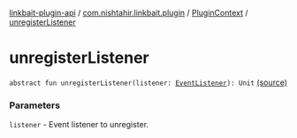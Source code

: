 [linkbait-plugin-api](../../index.md) / [com.nishtahir.linkbait.plugin](../index.md) / [PluginContext](index.md) / [unregisterListener](.)

# unregisterListener

`abstract fun unregisterListener(listener: `[`EventListener`](../../com.nishtahir.linkbait.plugin.model/-event-listener.md)`): Unit` [(source)](https://gitlab.com/nishtahir/linkbait/tree/master/linkbait-plugin-api/src/main/kotlin//com/nishtahir/linkbait/plugin/PluginContext.kt#L35)

### Parameters

`listener` - Event listener to unregister.